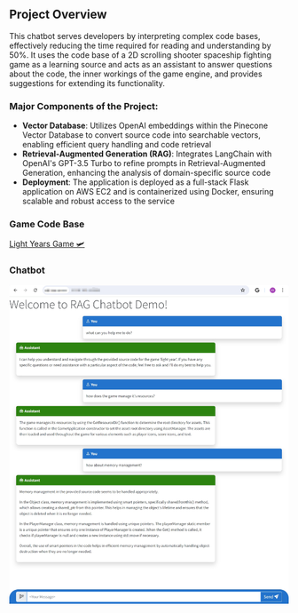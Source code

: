 ## Project Overview
This chatbot serves developers by interpreting complex code bases, effectively reducing the time required for reading and understanding by 50%. It uses the code base of a 2D scrolling shooter spaceship fighting game as a learning source and acts as an assistant to answer questions about the code, the inner workings of the game engine, and provides suggestions for extending its functionality.
### Major Components of the Project:
- **Vector Database**: Utilizes OpenAI embeddings within the Pinecone Vector Database to convert source code into searchable vectors, enabling efficient query handling and code retrieval
- **Retrieval-Augmented Generation (RAG)**: Integrates LangChain with OpenAI's GPT-3.5 Turbo to refine prompts in Retrieval-Augmented Generation, enhancing the analysis of domain-specific source code
- **Deployment**: The application is deployed as a full-stack Flask application on AWS EC2 and is containerized using Docker, ensuring scalable and robust access to the service
### Game Code Base
[Light Years Game 🛩️](https://github.com/TutLeeUdemy/LightYears.git)
### Chatbot
![Chatbot Demo](chatbotdemo.png)
